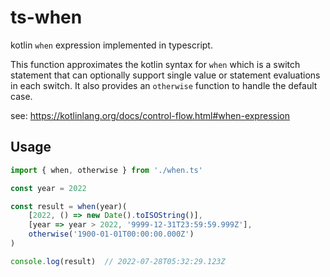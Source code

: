 # ts-when
kotlin `when` expression implemented in typescript.

This function approximates the kotlin syntax for `when` which is a switch statement that can optionally support single value or statement evaluations in each switch. It also provides an `otherwise` function to handle the default case. 

see: https://kotlinlang.org/docs/control-flow.html#when-expression

## Usage

``` typescript
import { when, otherwise } from './when.ts'

const year = 2022

const result = when(year)(
    [2022, () => new Date().toISOString()],
    [year => year > 2022, '9999-12-31T23:59:59.999Z'],
    otherwise('1900-01-01T00:00:00.000Z')
)

console.log(result)  // 2022-07-28T05:32:29.123Z

```
